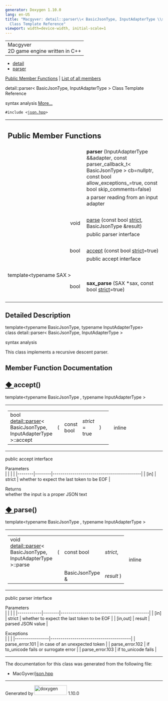 ```yaml
---
generator: Doxygen 1.10.0
lang: en-US
title: "Macgyver: detail::parser\\< BasicJsonType, InputAdapterType \\>
  Class Template Reference"
viewport: width=device-width, initial-scale=1
---
```


<div id="top">

<div id="titlearea">

<table data-cellspacing="0" data-cellpadding="0">
<colgroup>
<col style="width: 100%" />
</colgroup>
<tbody>
<tr id="projectrow" class="odd">
<td id="projectalign"><div id="projectname">
Macgyver
</div>
<div id="projectbrief">
2D game engine written in C++
</div></td>
</tr>
</tbody>
</table>

</div>

<div id="main-nav">

</div>

<div id="nav-path" class="navpath">

- <a href="namespacedetail.html" class="el">detail</a>
- <a href="classdetail_1_1parser.html" class="el">parser</a>

</div>

</div>

<div class="header">

<div class="summary">

[Public Member Functions](#pub-methods) \| [List of all
members](classdetail_1_1parser-members.html)

</div>

<div class="headertitle">

<div class="title">

detail::parser\< BasicJsonType, InputAdapterType \> Class Template
Reference

</div>

</div>

</div>

<div class="contents">

syntax analysis [More...](#details)

`#include <`<a href="json_8hpp_source.html" class="el"><code>json.hpp</code></a>`>`

<table class="memberdecls">
<colgroup>
<col style="width: 50%" />
<col style="width: 50%" />
</colgroup>
<tbody>
<tr class="odd heading">
<td colspan="2"><h2 id="public-member-functions"
class="groupheader"><span id="pub-methods"></span> Public Member
Functions</h2></td>
</tr>
<tr id="r_a4bb9ea1b0fddb8f46ff987bbf9e54045"
class="even memitem:a4bb9ea1b0fddb8f46ff987bbf9e54045">
<td class="memItemLeft" style="text-align: right;"
data-valign="top"><span id="a4bb9ea1b0fddb8f46ff987bbf9e54045"></span>
 </td>
<td class="memItemRight" data-valign="bottom"><strong>parser</strong>
(InputAdapterType &amp;&amp;adapter, const parser_callback_t&lt;
BasicJsonType &gt; cb=nullptr, const bool allow_exceptions_=true, const
bool skip_comments=false)</td>
</tr>
<tr class="odd memdesc:a4bb9ea1b0fddb8f46ff987bbf9e54045">
<td class="mdescLeft"> </td>
<td class="mdescRight">a parser reading from an input adapter<br />
</td>
</tr>
<tr class="even separator:a4bb9ea1b0fddb8f46ff987bbf9e54045">
<td colspan="2" class="memSeparator"> </td>
</tr>
<tr id="r_a59f4b745d4aa146bf7a60a30060f592f"
class="odd memitem:a59f4b745d4aa146bf7a60a30060f592f">
<td class="memItemLeft" style="text-align: right;"
data-valign="top">void </td>
<td class="memItemRight" data-valign="bottom"><a
href="#a59f4b745d4aa146bf7a60a30060f592f" class="el">parse</a> (const
bool <a
href="namespacedetail.html#abe7cfa1fd8fa706ff4392bff9d1a8298a2133fd717402a7966ee88d06f9e0b792"
class="el">strict</a>, BasicJsonType &amp;result)</td>
</tr>
<tr class="even memdesc:a59f4b745d4aa146bf7a60a30060f592f">
<td class="mdescLeft"> </td>
<td class="mdescRight">public parser interface<br />
</td>
</tr>
<tr class="odd separator:a59f4b745d4aa146bf7a60a30060f592f">
<td colspan="2" class="memSeparator"> </td>
</tr>
<tr id="r_ac46da3262cbe66ade670c5b4782451e6"
class="even memitem:ac46da3262cbe66ade670c5b4782451e6">
<td class="memItemLeft" style="text-align: right;"
data-valign="top">bool </td>
<td class="memItemRight" data-valign="bottom"><a
href="#ac46da3262cbe66ade670c5b4782451e6" class="el">accept</a> (const
bool <a
href="namespacedetail.html#abe7cfa1fd8fa706ff4392bff9d1a8298a2133fd717402a7966ee88d06f9e0b792"
class="el">strict</a>=true)</td>
</tr>
<tr class="odd memdesc:ac46da3262cbe66ade670c5b4782451e6">
<td class="mdescLeft"> </td>
<td class="mdescRight">public accept interface<br />
</td>
</tr>
<tr class="even separator:ac46da3262cbe66ade670c5b4782451e6">
<td colspan="2" class="memSeparator"> </td>
</tr>
<tr id="r_ae9084759356689163fee9ae37e69b050"
class="odd memitem:ae9084759356689163fee9ae37e69b050">
<td colspan="2" class="memTemplParams"><span
id="ae9084759356689163fee9ae37e69b050"></span> template&lt;typename SAX
&gt;</td>
</tr>
<tr class="even memitem:ae9084759356689163fee9ae37e69b050">
<td class="memTemplItemLeft" style="text-align: right;"
data-valign="top">bool </td>
<td class="memTemplItemRight"
data-valign="bottom"><strong>sax_parse</strong> (SAX *sax, const bool <a
href="namespacedetail.html#abe7cfa1fd8fa706ff4392bff9d1a8298a2133fd717402a7966ee88d06f9e0b792"
class="el">strict</a>=true)</td>
</tr>
<tr class="odd separator:ae9084759356689163fee9ae37e69b050">
<td colspan="2" class="memSeparator"> </td>
</tr>
</tbody>
</table>

<span id="details"></span>

## Detailed Description

<div class="textblock">

<div class="compoundTemplParams">

template\<typename BasicJsonType, typename InputAdapterType\>  
class detail::parser\< BasicJsonType, InputAdapterType \>

</div>

syntax analysis

This class implements a recursive descent parser.

</div>

## Member Function Documentation

<span id="ac46da3262cbe66ade670c5b4782451e6"></span>

## <span class="permalink">[◆ ](#ac46da3262cbe66ade670c5b4782451e6)</span>accept()

<div class="memitem">

<div class="memproto">

<div class="memtemplate">

template\<typename BasicJsonType , typename InputAdapterType \>

</div>

<table class="mlabels">
<colgroup>
<col style="width: 50%" />
<col style="width: 50%" />
</colgroup>
<tbody>
<tr class="odd">
<td class="mlabels-left"><table class="memname">
<tbody>
<tr class="odd">
<td class="memname">bool <a href="classdetail_1_1parser.html"
class="el">detail::parser</a>&lt; BasicJsonType, InputAdapterType
&gt;::accept</td>
<td>(</td>
<td class="paramtype">const bool</td>
<td class="paramname"><span class="paramname"><em>strict</em><span
class="paramdefsep"> = </span><span
class="paramdefval">true</span></span></td>
<td>)</td>
<td></td>
</tr>
</tbody>
</table></td>
<td class="mlabels-right"><span class="mlabels"><span
class="mlabel">inline</span></span></td>
</tr>
</tbody>
</table>

</div>

<div class="memdoc">

public accept interface

Parameters  
|        |        |                                            |
|--------|--------|--------------------------------------------|
| \[in\] | strict | whether to expect the last token to be EOF |

<!-- -->

Returns  
whether the input is a proper JSON text

</div>

</div>

<span id="a59f4b745d4aa146bf7a60a30060f592f"></span>

## <span class="permalink">[◆ ](#a59f4b745d4aa146bf7a60a30060f592f)</span>parse()

<div class="memitem">

<div class="memproto">

<div class="memtemplate">

template\<typename BasicJsonType , typename InputAdapterType \>

</div>

<table class="mlabels">
<colgroup>
<col style="width: 50%" />
<col style="width: 50%" />
</colgroup>
<tbody>
<tr class="odd">
<td class="mlabels-left"><table class="memname">
<tbody>
<tr class="odd">
<td class="memname">void <a href="classdetail_1_1parser.html"
class="el">detail::parser</a>&lt; BasicJsonType, InputAdapterType
&gt;::parse</td>
<td>(</td>
<td class="paramtype">const bool</td>
<td class="paramname"><span class="paramname"><em>strict</em>,
</span></td>
</tr>
<tr class="even">
<td class="paramkey"></td>
<td></td>
<td class="paramtype">BasicJsonType &amp;</td>
<td class="paramname"><span
class="paramname"><em>result</em></span> )</td>
</tr>
</tbody>
</table></td>
<td class="mlabels-right"><span class="mlabels"><span
class="mlabel">inline</span></span></td>
</tr>
</tbody>
</table>

</div>

<div class="memdoc">

public parser interface

Parameters  
|            |        |                                            |
|------------|--------|--------------------------------------------|
| \[in\]     | strict | whether to expect the last token to be EOF |
| \[in,out\] | result | parsed JSON value                          |

<!-- -->

Exceptions  
|                 |                                        |
|-----------------|----------------------------------------|
| parse_error.101 | in case of an unexpected token         |
| parse_error.102 | if to_unicode fails or surrogate error |
| parse_error.103 | if to_unicode fails                    |

</div>

</div>

------------------------------------------------------------------------

The documentation for this class was generated from the following file:

- MacGyver/<a href="json_8hpp_source.html" class="el">json.hpp</a>

</div>

------------------------------------------------------------------------

<span class="small">Generated
by [<img src="doxygen.svg" class="footer" width="104" height="31"
alt="doxygen" />](https://www.doxygen.org/index.html) 1.10.0</span>
